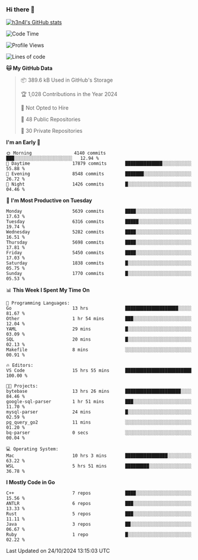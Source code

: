 ### Hi there 👋

[![h3n4l's GitHub stats](https://github-readme-stats.vercel.app/api?username=h3n4l&count_private=true&show_icons=true&theme=radical)](https://github.com/h3n4l/github-readme-stats)

<!--START_SECTION:waka-->
![Code Time](http://img.shields.io/badge/Code%20Time-1%2C987%20hrs%2017%20mins-blue)

![Profile Views](http://img.shields.io/badge/Profile%20Views-0-blue)

![Lines of code](https://img.shields.io/badge/From%20Hello%20World%20I%27ve%20Written-12.4%20million%20lines%20of%20code-blue)

**🐱 My GitHub Data** 

> 📦 389.6 kB Used in GitHub's Storage 
 > 
> 🏆 1,028 Contributions in the Year 2024
 > 
> 🚫 Not Opted to Hire
 > 
> 📜 48 Public Repositories 
 > 
> 🔑 30 Private Repositories 
 > 
**I'm an Early 🐤** 

```text
🌞 Morning                4140 commits        ███░░░░░░░░░░░░░░░░░░░░░░   12.94 % 
🌆 Daytime                17879 commits       ██████████████░░░░░░░░░░░   55.88 % 
🌃 Evening                8548 commits        ███████░░░░░░░░░░░░░░░░░░   26.72 % 
🌙 Night                  1426 commits        █░░░░░░░░░░░░░░░░░░░░░░░░   04.46 % 
```
📅 **I'm Most Productive on Tuesday** 

```text
Monday                   5639 commits        ████░░░░░░░░░░░░░░░░░░░░░   17.63 % 
Tuesday                  6316 commits        █████░░░░░░░░░░░░░░░░░░░░   19.74 % 
Wednesday                5282 commits        ████░░░░░░░░░░░░░░░░░░░░░   16.51 % 
Thursday                 5698 commits        ████░░░░░░░░░░░░░░░░░░░░░   17.81 % 
Friday                   5450 commits        ████░░░░░░░░░░░░░░░░░░░░░   17.03 % 
Saturday                 1838 commits        █░░░░░░░░░░░░░░░░░░░░░░░░   05.75 % 
Sunday                   1770 commits        █░░░░░░░░░░░░░░░░░░░░░░░░   05.53 % 
```


📊 **This Week I Spent My Time On** 

```text
💬 Programming Languages: 
Go                       13 hrs              ████████████████████░░░░░   81.67 % 
Other                    1 hr 54 mins        ███░░░░░░░░░░░░░░░░░░░░░░   12.04 % 
YAML                     29 mins             █░░░░░░░░░░░░░░░░░░░░░░░░   03.09 % 
SQL                      20 mins             █░░░░░░░░░░░░░░░░░░░░░░░░   02.13 % 
Makefile                 8 mins              ░░░░░░░░░░░░░░░░░░░░░░░░░   00.91 % 

🔥 Editors: 
VS Code                  15 hrs 55 mins      █████████████████████████   100.00 % 

🐱‍💻 Projects: 
bytebase                 13 hrs 26 mins      █████████████████████░░░░   84.46 % 
google-sql-parser        1 hr 51 mins        ███░░░░░░░░░░░░░░░░░░░░░░   11.70 % 
mysql-parser             24 mins             █░░░░░░░░░░░░░░░░░░░░░░░░   02.59 % 
pg_query_go2             11 mins             ░░░░░░░░░░░░░░░░░░░░░░░░░   01.20 % 
bq-parser                0 secs              ░░░░░░░░░░░░░░░░░░░░░░░░░   00.04 % 

💻 Operating System: 
Mac                      10 hrs 3 mins       ████████████████░░░░░░░░░   63.22 % 
WSL                      5 hrs 51 mins       █████████░░░░░░░░░░░░░░░░   36.78 % 
```

**I Mostly Code in Go** 

```text
C++                      7 repos             ████░░░░░░░░░░░░░░░░░░░░░   15.56 % 
ANTLR                    6 repos             ███░░░░░░░░░░░░░░░░░░░░░░   13.33 % 
Rust                     5 repos             ███░░░░░░░░░░░░░░░░░░░░░░   11.11 % 
Java                     3 repos             ██░░░░░░░░░░░░░░░░░░░░░░░   06.67 % 
Ruby                     1 repo              █░░░░░░░░░░░░░░░░░░░░░░░░   02.22 % 
```




 Last Updated on 24/10/2024 13:15:03 UTC
<!--END_SECTION:waka-->

